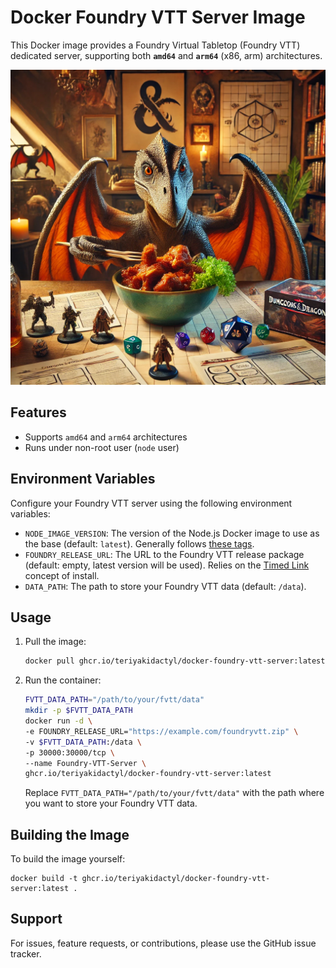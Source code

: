 
# Docker Foundry VTT Server Image

This Docker image provides a Foundry Virtual Tabletop (Foundry VTT) dedicated server, supporting both **`amd64`** and **`arm64`** (x86, arm) architectures.

![Foundry VTT Logo](/images/fvtt_teriyaki.png)

## Features

- Supports `amd64` and `arm64` architectures
- Runs under non-root user (`node` user)

## Environment Variables

Configure your Foundry VTT server using the following environment variables:

- `NODE_IMAGE_VERSION`: The version of the Node.js Docker image to use as the base (default: `latest`). Generally follows [these tags](https://hub.docker.com/_/node).
- `FOUNDRY_RELEASE_URL`: The URL to the Foundry VTT release package (default: empty, latest version will be used). Relies on the [Timed Link](https://foundryvtt.com/article/installation/) concept of install.
- `DATA_PATH`: The path to store your Foundry VTT data (default: `/data`).

## Usage

1. Pull the image:

   ```bash
   docker pull ghcr.io/teriyakidactyl/docker-foundry-vtt-server:latest
   ```

2. Run the container:

   ```bash
   FVTT_DATA_PATH="/path/to/your/fvtt/data"
   mkdir -p $FVTT_DATA_PATH
   docker run -d \
   -e FOUNDRY_RELEASE_URL="https://example.com/foundryvtt.zip" \
   -v $FVTT_DATA_PATH:/data \
   -p 30000:30000/tcp \
   --name Foundry-VTT-Server \
   ghcr.io/teriyakidactyl/docker-foundry-vtt-server:latest
   ```

   Replace `FVTT_DATA_PATH="/path/to/your/fvtt/data"` with the path where you want to store your Foundry VTT data.

## Building the Image

To build the image yourself:

```docker
docker build -t ghcr.io/teriyakidactyl/docker-foundry-vtt-server:latest .
```

## Support

For issues, feature requests, or contributions, please use the GitHub issue tracker.